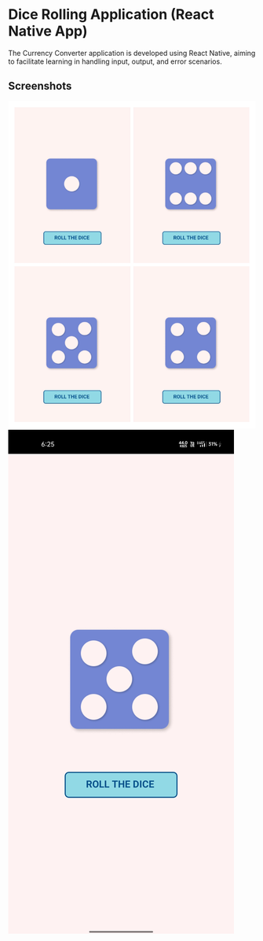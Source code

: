 # Dice Rolling Application (React Native App)
The Currency Converter application is developed using React Native, aiming to facilitate learning in handling input, output, and error scenarios.

## Screenshots

![App Screenshot](S1.jpg)
![App Screenshot](S2.jpg) 
